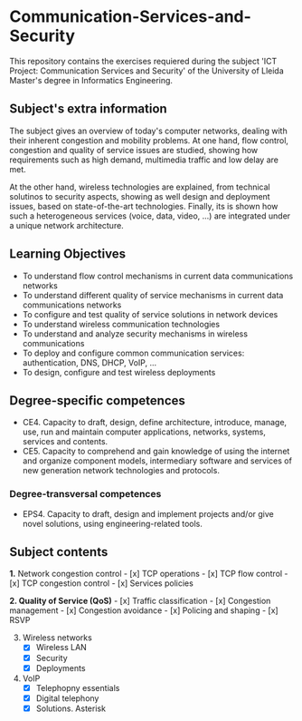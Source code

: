 # Communication-Services-and-Security

This repository contains the exercises requiered during the subject 'ICT Project: Communication Services and Security' of the University of Lleida Master's degree in Informatics Engineering.

## Subject's extra information
The subject gives an overview of today's computer networks, dealing with their inherent congestion and mobility problems. At one hand, flow control, congestion and quality of service issues are studied, showing how requirements such as high demand, multimedia traffic and low delay are met.

At the other hand, wireless technologies are explained, from technical solutinos to security aspects, showing as well design and deployment issues, based on state-of-the-art technologies. Finally, its is shown how such a heterogeneous services (voice, data, video, ...) are integrated under a unique network architecture.

## Learning Objectives
- To understand flow control mechanisms in current data communications networks
- To understand different quality of service mechanisms in current data communications networks
- To configure and test quality of service solutions in network devices
- To understand wireless communication technologies
- To understand and analyze security mechanisms in wireless communications
- To deploy and configure common communication services: authentication, DNS, DHCP, VoIP, ...
- To design, configure and test wireless deployments

## Degree-specific competences
- CE4. Capacity to draft, design, define architecture, introduce, manage, use, run and maintain computer applications, networks, systems, services and contents.
- CE5. Capacity to comprehend and gain knowledge of using the internet and organize component models, intermediary software and services of new generation network technologies and protocols.

### Degree-transversal competences
- EPS4. Capacity to draft, design and implement projects and/or give novel solutions, using engineering-related tools.

## Subject contents
**1.** Network congestion control
    - [x] TCP operations
    - [x] TCP flow control
    - [x] TCP congestion control
    - [x] Services policies
    
**2. Quality of Service (QoS)**
    - [x] Traffic classification
    - [x] Congestion management
    - [x] Congestion avoidance
    - [x] Policing and shaping
    - [x] RSVP
    
3. Wireless networks
    - [x] Wireless LAN
    - [x] Security
    - [x] Deployments
    
4. VoIP
    - [x] Telephopny essentials
    - [x] Digital telephony
    - [x] Solutions. Asterisk
